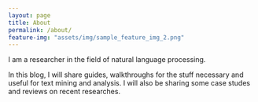 ```yaml
---
layout: page
title: About
permalink: /about/
feature-img: "assets/img/sample_feature_img_2.png"
---
```



I am a researcher in the field of natural language processing.

In this blog, I will share guides, walkthroughs for the stuff necessary and useful for text mining and analysis. I will also be sharing some case studes and reviews on recent researches.